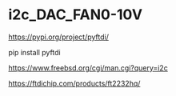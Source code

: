 # i2c_DAC_FAN0-10V

https://pypi.org/project/pyftdi/

pip install pyftdi




https://www.freebsd.org/cgi/man.cgi?query=i2c




https://ftdichip.com/products/ft2232hq/


